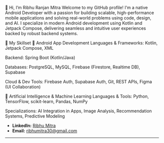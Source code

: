 👋 Hi, I’m Ribhu Ranjan Mitra
Welcome to my GitHub profile!
I'm a native Android Developer with a passion for building scalable, high-performance mobile applications and solving real-world problems using code, design, and AI. I specialize in modern Android development using Kotlin and Jetpack Compose, delivering seamless and intuitive user experiences backed by robust backend systems.

🔧 My Skillset
📱 Android App Development
Languages & Frameworks: Kotlin, Jetpack Compose, XML

Backend: Spring Boot (Kotlin/Java)

Databases: PostgreSQL, MySQL, Firebase (Firestore, Realtime DB), Supabase

Cloud & Dev Tools: Firebase Auth, Supabase Auth, Git, REST APIs, Figma (UI Collaboration)

🤖 Artificial Intelligence & Machine Learning
Languages & Tools: Python, TensorFlow, scikit-learn, Pandas, NumPy

Specializations: AI Integration in Apps, Image Analysis, Recommendation Systems, Predictive Modeling


- **LinkedIn:** [Ribhu Mitra](https://linkedin.com/in/ribhu-mitra-1443b51b7/)   
- **Email:** ribhumitra30@gmail.com 

---

